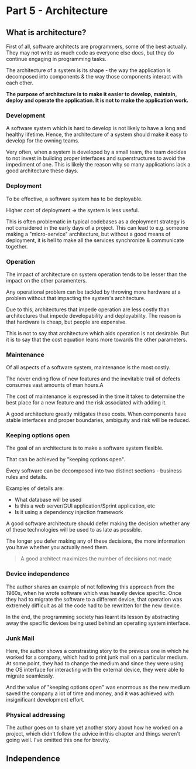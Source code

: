 # Part 5 - Architecture

## What is architecture?

First of all, software architects are programmers, some of the best actually.  
They may not write as much code as everyone else does, but they do continue engaging in programming tasks.

The architecture of a system is its shape - the way the application is decomposed into components & the way those components interact with each other.

**The purpose of architecture is to make it easier to develop, maintain, deploy and operate the application. It is not to make the application work.**

### Development

A software system which is hard to develop is not likely to have a long and healthy lifetime.
Hence, the architecture of a system should make it easy to develop for the owning teams.

Very often, when a system is developed by a small team, the team decides to not invest in building proper interfaces and superstructures to avoid the impediment of one.
This is likely the reason why so many applications lack a good architecture these days.

### Deployment
To be effective, a software system has to be deployable.

Higher cost of deployment => the system is less useful.

This is often problematic in typical codebases as a deployment strategy is not considered in the early days of a project.
This can lead to e.g. someone making a "micro-service" architecture, but without a good means of deployment, it is hell to make all the services synchronize & communicate together.

### Operation
The impact of architecture on system operation tends to be lesser than the impact on the other paramenters.

Any operational problem can be tackled by throwing more hardware at a problem without that impacting the system's architecture.

Due to this, architectures that impede operation are less costly than architectures that impede developability and deployability.
The reason is that hardware is cheap, but people are expensive.

This is not to say that architecture which aids operation is not desirable. But it is to say that the cost equation leans more towards the other parameters.

### Maintenance
Of all aspects of a software system, maintenance is the most costly.

The never ending flow of new features and the inevitable trail of defects consumes vast amounts of man hours.A

The cost of maintenance is expressed in the time it takes to determine the best place for a new feature and the risk associated with adding it.

A good architecture greatly mitigates these costs. When components have stable interfaces and proper boundaries, ambiguity and risk will be reduced.

### Keeping options open

The goal of an architecture is to make a software system flexible.

That can be achieved by "keeping options open".

Every software can be decomposed into two distinct sections - business rules and details.

Examples of details are:
 * What database will be used
 * Is this a web server/GUI application/Sprint application, etc
 * Is it using a dependency injection framework

A good software architecture should defer making the decision whether any of these technologies will be used to as late as possible.

The longer you defer making any of these decisions, the more information you have whether you actually need them.

> A good architect maximizes the number of decisions not made

### Device independence
The author shares an example of not following this approach from the 1960s, when he wrote software which was heavily device specific.
Once they had to migrate the software to a different device, that operation was extremely difficult as all the code had to be rewritten for the new device.

In the end, the programming society has learnt its lesson by abstracting away the specific devices being used behind an operating system interface.

### Junk Mail
Here, the author shows a constrasting story to the previous one in which he worked for a company, which had to print junk mail on a particular medium.
At some point, they had to change the medium and since they were using the OS interface for interacting with the external device, they were able to migrate seamlessly.

And the value of "keeping options open" was enormous as the new medium saved the company a lot of time and money, and it was achieved with insignificant development effort.

### Physical addressing
The author goes on to share yet another story about how he worked on a project, which didn't follow the advice in this chapter and things weren't going well.
I've omitted this one for brevity.

## Independence
